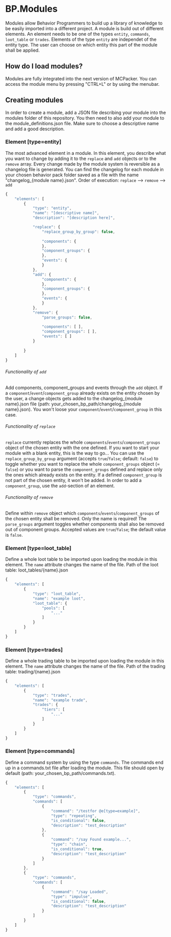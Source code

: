 # BP.Modules
Modules allow Behavior Programmers to build up a library of knowledge to be easily imported into a different project. A module is build out of different elements. An element needs to be one of the types ```entity```, ```commands```, ```loot_table``` or ```trades```. Elements of the type ```entity``` are independet of the entity type. The user can choose on which entity this part of the module shall be applied.

## How do I load modules?
Modules are fully integrated into the next version of MCPacker. You can access the module menu by pressing "CTRL+L" or by using the menubar.

## Creating modules
In order to create a module, add a JSON file describing your module into the modules folder of this repository. You then need to also add your module to the module_definitions.json file. Make sure to choose a descriptive name and add a good description.

### Element [type=entity]
The most advanced element in a module. In this element, you describe what you want to change by adding it to the ```replace``` and ```add``` objects or to the ```remove``` array. Every change made by the module system is reversible as a changelog file is generated. You can find the changelog for each module in your chosen behavior pack folder saved as a file with the name "changelog_{module name}.json".
Order of execution: ```replace``` --> ```remove``` --> ```add```

```javascript
{
	"elements": [
		{
			"type": "entity",
			"name": "[descriptive name]",
			"description": "[description here]",

			"replace": {
				"replace_group_by_group": false,
				
				"components": {
				},
				"component_groups": {
				},
				"events": {
				}
			},
			"add": {
				"components": {
				},
				"component_groups": {
				},
				"events": {
				}
			},
			"remove": {
				"parse_groups": false,
				
				"components": [ ],
				"component_groups": [ ],
				"events": [ ]
			}
			
		}
	]
}
```

###### Functionality of ```add```
Add components, component_groups and events through the ```add``` object. If a ```component```/```event```/```component_group``` already exists on the entity chosen by the user, a change objects gets added to the changelog_{module name}.json file (path: your_chosen_bp_path/changelog_{module name}.json). You won't loose your ```component```/```event```/```component_group``` in this case.

###### Functionality of ```replace```
```replace``` currently replaces the whole ```components```/```events```/```component_groups``` object of the chosen entity with the one defined. If you want to start your module with a blank entity, this is the way to go... You can use the ```replace_group_by_group``` argument (accepts ```true```/```false```; default: ```false```) to toggle whether you want to replace the whole ```component_groups``` object (= ```false```) or you want to parse the ```component_groups``` defined and replace only the ones which already exists on the entity. If a defined ```component_group``` is not part of the chosen entity, it won't be added. In order to add a ```component_group```, use the ```add```-section of an element.

###### Functionality of ```remove```
Define within ```remove``` object which ```components```/```events```/```component_groups``` of the chosen entity shall be removed. Only the name is required! The ```parse_groups``` argument toggles whether components shall also be removed out of component groups. Accepted values are ```true```/```false```; the default value is ```false```.


### Element [type=loot_table]
Define a whole loot table to be imported upon loading the module in this element. The ```name``` attribute changes the name of the file. 
Path of the loot table: loot_tables/{name}.json

```javascript
{
	"elements": [
		{
			"type": "loot_table",
			"name": "example loot",
			"loot_table": {
				"pools": [
					"..."
				]
			}
		}
	]
}
```


### Element [type=trades]
Define a whole trading table to be imported upon loading the module in this element. The ```name``` attribute changes the name of the file. 
Path of the trading table: trading/{name}.json

```javascript
{
	"elements": [
		{
			"type": "trades",
			"name": "example trade",
			"trades": {
				"tiers": [
					"..."
				]
			}
		}
	]
}
```


### Element [type=commands]
Define a command system by using the type ```commands```. The commands end up in a commands.txt file after loading the module. This file should open by default (path: your_chosen_bp_path/commands.txt).

```javascript
{
	"elements": [
		{
			"type": "commands",
			"commands": [
				{
					"command": "/testfor @e[type=example]",
					"type": "repeating",
					"is_conditional": false,
					"description": "test_description"
				},
				{
					"command": "/say Found example...",
					"type": "chain",
					"is_conditional": true,
					"description": "test_description"
				}
			]
		},
		{
			"type": "commands",
			"commands": [
				{
					"command": "/say Loaded",
					"type": "impulse",
					"is_conditional": false,
					"description": "test_description"
				}
			]
		}
	]
}
```

